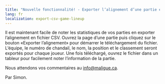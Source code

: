 ```yaml
---
title: "Nouvelle fonctionnalité! - Exporter l’alignement d’une partie en CSV"
lang: fr
localization: export-csv-game-lineup
---
```

Il est maintenant facile de noter les statistiques de vos parties en exporter l’alignement en fichier CSV. Ouvrez la page d’une partie puis cliquez sur le bouton «Exporter l’alignement» pour démarrer le téléchargement du fichier. L’équipe, le numéro de chandail, le nom, la position et le classement seront exportés pour chaque joueur. Une fois téléchargé, ouvrez le fichier dans un tableur pour facilement noter l’information de la partie.

Nous attendons vos commentaires au [info@maligue.ca](mailto:info@maligue.ca).

Par Simon.


